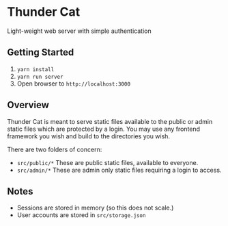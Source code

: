 # Thunder Cat

Light-weight web server with simple authentication

## Getting Started

1. `yarn install`
2. `yarn run server`
3. Open browser to `http://localhost:3000`

## Overview

Thunder Cat is meant to serve static files available to the public or
admin static files which are protected by a login. You may use any
frontend framework you wish and build to the directories you wish.

There are two folders of concern:

- `src/public/*` These are public static files, available to everyone.
- `src/admin/*` These are admin only static files requiring a login to access.

## Notes

- Sessions are stored in memory (so this does not scale.)
- User accounts are stored in `src/storage.json`
